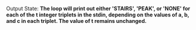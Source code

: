 Output State: **The loop will print out either 'STAIRS', 'PEAK', or 'NONE' for each of the t integer triplets in the stdin, depending on the values of a, b, and c in each triplet. The value of t remains unchanged.**